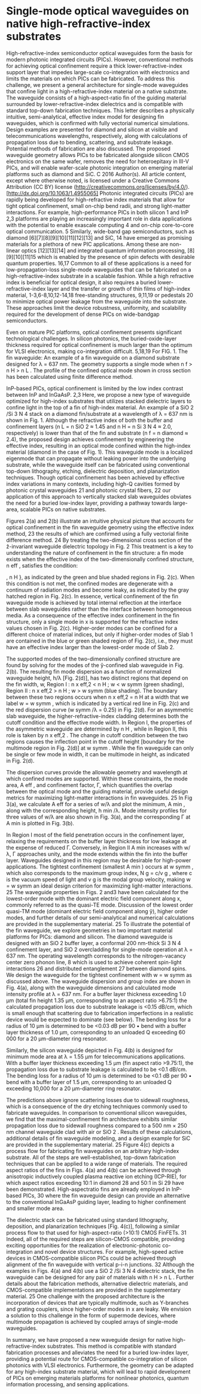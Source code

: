 # Single-mode optical waveguides on native high-refractive-index substrates

High-refractive-index semiconductor optical waveguides form the basis for modern photonic integrated circuits (PICs). However, conventional methods for achieving optical confinement require a thick lower-refractive-index support layer that impedes large-scale co-integration with electronics and limits the materials on which PICs can be fabricated. To address this challenge, we present a general architecture for single-mode waveguides that confine light in a high-refractive-index material on a native substrate. The waveguide consists of a high-aspect-ratio fin of the guiding material surrounded by lower-refractive-index dielectrics and is compatible with standard top-down fabrication techniques. This letter describes a physically intuitive, semi-analytical, effective index model for designing fin waveguides, which is confirmed with fully vectorial numerical simulations. Design examples are presented for diamond and silicon at visible and telecommunications wavelengths, respectively, along with calculations of propagation loss due to bending, scattering, and substrate leakage. Potential methods of fabrication are also discussed. The proposed waveguide geometry allows PICs to be fabricated alongside silicon CMOS electronics on the same wafer, removes the need for heteroepitaxy in III-V PICs, and will enable wafer-scale photonic integration on emerging material platforms such as diamond and SiC. C 2016 Author(s). All article content, except where otherwise noted, is licensed under a Creative Commons Attribution (CC BY) license (http://creativecommons.org/licenses/by/4.0/). [http://dx.doi.org/10.1063/1.4955065] Photonic integrated circuits (PICs) are rapidly being developed for high-refractive index materials that allow for tight optical confinement, small on-chip bend radii, and strong light-matter interactions. For example, high-performance PICs in both silicon 1 and InP 2,3 platforms are playing an increasingly important role in data applications with the potential to enable exascale computing 4 and on-chip core-to-core optical communication. 5 Similarly, wide-band gap semiconductors, such as diamond [6][7][8][9][10][11][12][13] and SiC, 14 have emerged as promising materials for a plethora of new PIC applications. Among these are non-linear optics [12][13][14] and integrated quantum information processing, [8][9][10][11]15 which is enabled by the presence of spin defects with desirable quantum properties. 16,17 Common to all of these applications is a need for low-propagation-loss single-mode waveguides that can be fabricated on a high-refractive-index substrate in a scalable fashion. While a high refractive index is beneficial for optical design, it also requires a buried lower-refractive-index layer and the transfer or growth of thin films of high-index material, 1-3,6-8,10,12-14,18 free-standing structures, 9,11,19 or pedestals 20 to minimize optical power leakage from the waveguide into the substrate. These approaches limit the device robustness, uniformity, and scalability required for the development of dense PICs on wide-bandgap semiconductors.

Even on mature PIC platforms, optical confinement presents significant technological challenges. In silicon photonics, the buried-oxide-layer thickness required for optical confinement is much larger than the optimum for VLSI electronics, making co-integration difficult. 5,18,19 For FIG. 1. The fin waveguide: An example of a fin waveguide on a diamond substrate designed for λ = 637 nm. The geometry supports a single mode when n f > n H > n L . The profile of the confined optical mode shown in cross section has been calculated using finite difference method.

InP-based PICs, optical confinement is limited by the low index contrast between InP and InGaAsP. 2,3 Here, we propose a new type of waveguide optimized for high-index substrates that utilizes stacked dielectric layers to confine light in the top of a fin of high-index material. An example of a SiO 2 /Si 3 N 4 stack on a diamond fin/substrate at a wavelength of λ = 637 nm is shown in Fig. 1. Although the refractive index of both the buffer and confinement layers (n L = n SiO 2 ≈ 1.45 and n H = n Si 3 N 4 ≈ 2.0, respectively) is lower than that of the fin and substrate (n f = n diamond ≈ 2.4), the proposed design achieves confinement by engineering the effective index, resulting in an optical mode confined within the high-index material (diamond in the case of Fig. 1). This waveguide mode is a localized eigenmode that can propagate without leaking power into the underlying substrate, while the waveguide itself can be fabricated using conventional top-down lithography, etching, dielectric deposition, and planarization techniques. Though optical confinement has been achieved by effective index variations in many contexts, including high-Q cavities formed by photonic crystal waveguides 21 and photonic crystal fibers, 22 our application of this approach to vertically stacked slab waveguides obviates the need for a buried low-index layer, providing a pathway towards large-area, scalable PICs on native substrates.

Figures 2(a) and 2(b) illustrate an intuitive physical picture that accounts for optical confinement in the fin waveguide geometry using the effective index method, 23 the results of which are confirmed using a fully vectorial finite difference method. 24 By treating the two-dimensional cross section of the ẑ-invariant waveguide dielectric topology in Fig. 2 This treatment is a key to understanding the nature of confinement in the fin structure: a fin mode exists when the effective index of the two-dimensionally confined structure, n eff , satisfies the condition:

, n H }, as indicated by the green and blue shaded regions in Fig. 2(c). When this condition is not met, the confined modes are degenerate with a continuum of radiation modes and become leaky, as indicated by the gray hatched region in Fig. 2(c). In essence, vertical confinement of the fin waveguide mode is achieved by total internal reflection at the interface between slab waveguides rather than the interface between homogeneous media. As a consequence of the effective index confinement in the fin structure, only a single mode in x is supported for the refractive index values chosen in Fig. 2(c). Higher-order modes can be confined for a different choice of material indices, but only if higher-order modes of Slab 1 are contained in the blue or green shaded region of Fig. 2(c), i.e., they must have an effective index larger than the lowest-order mode of Slab 2.

The supported modes of the two-dimensionally confined structure are found by solving for the modes of the ŷ-confined slab waveguide in Fig. 2(b). The resulting fin mode dispersion as a function of normalized waveguide height, h/λ [Fig. 2(d)], has two distinct regions that depend on the fin width, w, Region I : n x eff,2 < n H ; w < w symm (green shading), Region II : n x eff,2 > n H ; w > w symm (blue shading). The boundary between these two regions occurs when n x eff,2 = n H at a width that we label w = w symm , which is indicated by a vertical red line in Fig. 2(c) and the red dispersion curve (w symm /λ = 0.25) in Fig. 2(d). For an asymmetric slab waveguide, the higher-refractive-index cladding determines both the cutoff condition and the effective mode width. In Region I, the properties of the asymmetric waveguide are determined by n H , while in Region II, this role is taken by n x eff,2 . The change in cutoff condition between the two regions causes the inflection point in the cutoff height [boundary for the multimode region in Fig. 2(d)] at w symm . While the fin waveguide can only be single or few mode in width, it can be multimode in height, as indicated in Fig. 2(d).

The dispersion curves provide the allowable geometry and wavelength at which confined modes are supported. Within these constraints, the mode area, A eff , and confinement factor, Γ, which quantifies the overlap between the optical mode and the guiding material, provide useful design metrics for maximizing light-matter interactions in fin waveguides. 25 In Fig 3(a), we calculate A eff for a series of w/λ and plot the minimum, A min , along with the corresponding height, h min /λ. Mode intensity profiles for three values of w/λ are also shown in Fig. 3(a), and the corresponding Γ at A min is plotted in Fig. 3(b).

In Region I most of the field penetration occurs in the confinement layer, relaxing the requirements on the buffer layer thickness for low leakage at the expense of reduced Γ. Conversely, in Region II A min increases with w/λ, Γ approaches unity, and the mode extends within the fin into the buffer layer. Waveguides designed in this region may be desirable for high-power applications. The tightest confinement (smallest A min ) occurs at w symm , which also corresponds to the maximum group index, N g = c/v g , where c is the vacuum speed of light and v g is the modal group velocity, making w = w symm an ideal design criterion for maximizing light-matter interactions. 25 The waveguide properties in Figs. 2 and3 have been calculated for the lowest-order mode with the dominant electric field component along x, commonly referred to as the quasi-TE mode. Discussion of the lowest order quasi-TM mode (dominant electric field component along ŷ), higher order modes, and further details of our semi-analytical and numerical calculations are provided in the supplementary material. 25 To illustrate the potential of the fin waveguide, we explore geometries in two important material platforms for PICs: diamond and silicon. The diamond waveguide is designed with an SiO 2 buffer layer, a conformal 200 nm-thick Si 3 N 4 confinement layer, and SiO 2 overcladding for single-mode operation at λ = 637 nm. The operating wavelength corresponds to the nitrogen-vacancy center zero phonon line, 8 which is used to achieve coherent spin-light interactions 26 and distributed entanglement 27 between diamond spins. We design the waveguide for the tightest confinement with w = w symm as discussed above. The waveguide dispersion and group index are shown in Fig. 4(a), along with the waveguide dimensions and calculated mode intensity profile at λ = 637 nm. For a buffer layer thickness exceeding 1.0 µm (total fin height 1.35 µm, corresponding to an aspect ratio >6.75:1) the calculated propagation loss due to substrate leakage is <0.15 dB/cm, which is small enough that scattering due to fabrication imperfections in a realistic device would be expected to dominate (see below). The bending loss for a radius of 10 µm is determined to be <0.03 dB per 90 • bend with a buffer layer thickness of 1.0 µm, corresponding to an unloaded Q exceeding 60 000 for a 20 µm-diameter ring resonator.

Similarly, the silicon waveguide depicted in Fig. 4(b) is designed for minimum mode area at λ = 1.55 µm for telecommunications applications. With a buffer layer thickness exceeding 1.5 µm (fin aspect ratio >9.75:1), the propagation loss due to substrate leakage is calculated to be <0.1 dB/cm. The bending loss for a radius of 10 µm is determined to be <0.1 dB per 90 • bend with a buffer layer of 1.5 µm, corresponding to an unloaded Q exceeding 10,000 for a 20 µm-diameter ring resonator.

The predictions above ignore scattering losses due to sidewall roughness, which is a consequence of the dry etching techniques commonly used to fabricate waveguides. In comparison to conventional silicon waveguides, we find that the maximal-confinement fin architecture exhibits similar propagation loss due to sidewall roughness compared to a 500 nm × 250 nm channel waveguide clad with air or SiO 2 . Results of these calculations, additional details of fin waveguide modeling, and a design example for SiC are provided in the supplementary material. 25 Figure 4(c) depicts a process flow for fabricating fin waveguides on an arbitrary high-index substrate. All of the steps are well-established, top-down fabrication techniques that can be applied to a wide range of materials. The required aspect ratios of the fins in Figs. 4(a) and 4(b) can be achieved through anisotropic inductively coupled plasma reactive ion etching (ICP-RIE), for which aspect ratios exceeding 10:1 in diamond 28 and 50:1 in Si 29 have been demonstrated. High-aspectratio fins are already employed in InP-based PICs, 30 where the fin waveguide design can provide an alternative to the conventional InGaAsP guiding layer, leading to higher confinement and smaller mode area.

The dielectric stack can be fabricated using standard lithography, deposition, and planarization techniques [Fig. 4(c)], following a similar process flow to that used for high-aspect-ratio (>10:1) CMOS FinFETs. 31 Indeed, all of the required steps are silicon-CMOS compatible, providing exciting opportunities for the realization of electronic-photonic co-integration and novel device structures. For example, high-speed active devices in CMOS-compatible silicon PICs could be achieved through alignment of the fin waveguide with vertical p-i-n junctions. 32 Although the examples in Figs. 4(a) and 4(b) use a SiO 2 /Si 3 N 4 dielectric stack, the fin waveguide can be designed for any pair of materials with n H > n L . Further details about the fabrication methods, alternative dielectric materials, and CMOS-compatible implementations are provided in the supplementary material. 25 One challenge with the proposed architecture is the incorporation of devices that are typically multimode, such as Y-branches and grating couplers, since higher-order modes in x are leaky. We envision a solution to this challenge in the form of supermode devices, where multimode propagation is achieved by coupled arrays of single-mode waveguides.

In summary, we have proposed a new waveguide design for native high-refractive-index substrates. This method is compatible with standard fabrication processes and alleviates the need for a buried low-index layer, providing a potential route for CMOS-compatible co-integration of silicon photonics with VLSI electronics. Furthermore, the geometry can be adapted for any high-index substrate material, which will lead to rapid development of PICs on emerging materials platforms for nonlinear photonics, quantum information processing, and sensing applications.

